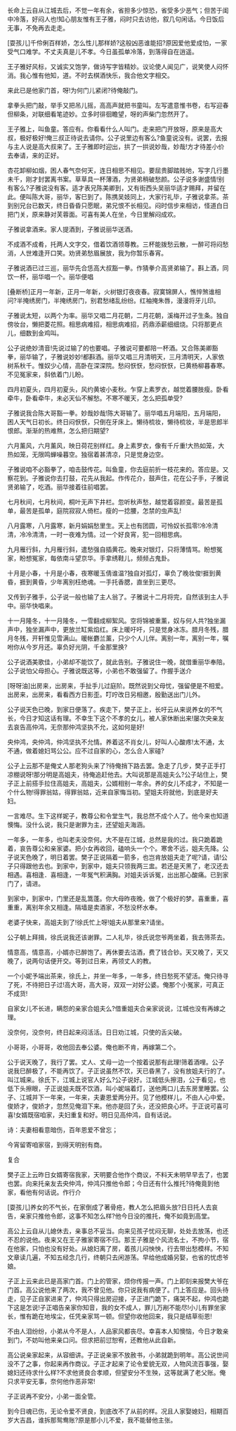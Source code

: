<!-- { "loadSidebar": true } -->
长命上云自从江城去后，不觉一年有余，省担多少惊恐，省受多少恶气；但苦于闺中冷落，好闷人也!知心朋友惟有王子雅，闷时只去访他，叙几句闲话。今日饭后无事，不免再去走走。

[耍孩儿]千伶俐百样娇，怎么性儿那样娇?这般凶恶谁能招?原因爱他爱成怕，一家受气口难学。不丈夫真是儿不孝。今日虽孤单冷落，到落得自在逍遥。

王子雅好风标，又诚实又饱学，做诗写字皆精妙。议论使人闻见广，说笑使人闷怀消。我心惟有他知，道。不时去棋酒快乐，我合他文字相交。

来此已是他家门首，呀!为何门儿紧闭?待俺敲门。

拿拳头把门敲，举手又把吊儿摇，高高声就把书童叫。左写遣意惟书卷，右写迎春但柳条，对联细看笔迹妙。立多时徘徊瞻望，呀的声柴门忽然开了。

王子雅上，叫鱼童。答应有。你看看什么人叫门。走来把门开放呀，原来是高大叔，极好极好!俺三叔正待说去请你。公子说里边有客么?鱼童说没有。说罢，去报与主人说是高大叔来了。王子雅即时迎出，拱了一拱说妙哉，妙哉!方才待差小价去奉请，来的正好。

杏花卸柳如烟，困人春气奈何天，连日相思不相见。要屈贵脚踏贱地，写字几行墨未千，刚才封罢离书案。草草具一杯薄酒，为贤弟稍破愁颜。公子说多谢盛情!别有客么?子雅说没有客。适才表兄陈美卿到，又有街西头吴丽华适才赐拜，并留在此。便叫陈大哥，丽华，客巳到了。陈携吴妓同上，大家行礼毕，子雅说拿茶。茶到别兄台已数天，终日昏昏只愿眠，弟兄恨不长相见。闷时信步来相访，怪道白日把门关，原来静对芙蓉面。可喜有美人在坐，今日里解闷成欢。

子雅说拿酒来。家人提酒到，子雅说丽华送酒。

不成酒不成肴，托两人文字交，借着饮酒领尊教。三杯能拨愁云散，一醉可将闷愁消，人世难逢开口笑。劝贤弟愁眉展放，我为你暂乐春宵。

子雅说酒已过三巡，丽华先合恁高大叔豁一拳。作猜拳介高贤弟输了。斟上酒，同饮一杯，丽华唱一个。丽华便唱

[叠断桥]正月一年新，正月一年新，火树银灯夜夜春。寂寞锦屏人，憔悴煞谁相问?半掩绣房门，半掩绣房门，别君愁绪乱纷纷。红袖掩朱唇，漫漫将牙儿印。

子雅说太短，以两个为率。丽华又唱二月花朝，二月花朝，溪梅开过子生条。独自傍妆台，懒把菱花照。相思病难招，相思病难招，药鼎添薪细细烧。只将那更点儿，细数到金鸡叫。

公子说绝妙清音!先说过输了的也要唱。子雅说可要都陪一杯酒。又合陈美卿豁拳，丽华输了，子雅说妙妙!都斟酒。丽华又唱三月清明天，三月清明天，人家依树系秋千。惟奴少心情，高卧在深深院。愁闷恹恹，愁闷恹恹，已黄杨柳暮春寒。不见冤家来，斜依着门儿盼。

四月初夏头，四月初夏头，风约黄坡小麦秋。乍穿上素罗衣，越觉着腰肢瘦。卧看牵牛，卧看牵牛，未必天仙不解愁。不寒不暖天，怎么把孤单受?

子雅说我合陈大哥豁一拳。妙哉妙哉!陈大哥输了。丽华唱五月端阳，五月端阳，困人天气日初长。终日闷恹恹，只倒在牙床上。懒待梳妆，懒待梳妆，半是思郎半恨郎。渐渐的热难熬，怎么把归期望?

六月薰风，六月薰风，映日荷花别样红。身上素罗衣，像有千斤重!大热如笼，大热如笼，无限鸣蝉噪暮空。独宿着甚清凉，只是觉身边空。

子雅说咱不必豁拳了，咱击鼓传花。叫鱼童，你去庭前折一枝花来的。答应是。又察花到。子雅说你去打鼓，花先从我起。作传花介，鼓声住，花在公子手，子雅说贤弟输了，吃酒。丽华接着往前唱罢。

七月秋间，七月秋间，桐叶无声下井栏。忽听秋声愁，越觉着容颜变。最苦是孤单，最苦是孤单，庭院寂寂人倚栏。瘦的一捻腰，怎禁的虫声乱!

八月露寒，八月露寒，新月娟娟愁里生。天上也有团圆，可怜奴长孤零!冷冷清清，冷冷清清，一时一夜难为情。过一个好良宵，犯一回相思病。

九月雁行斜，九月雁行斜，遣愁强自插黄花。晚来对银灯，只将薄情骂。盼想冤家，盼想冤家，每依南斗望京华。手拿绣鞋儿，频频占鬼卦。

十月是小春，十月是小春，夜寒暖玉倩谁温?独自对孤灯，辜负了晚妆俊!捱到黄昏，捱到黄昏，少年离别枉绝魂。一手托香腮，直坐到三更尽。

又传到子雅手，公子说一般也输了主人翁了。子雅说十二月将完，自然该到主人手中。丽华快唱来。

十一月隆冬，十一月隆冬，一雪翻成柳絮风。空将锦被重薰，奴与何人共?独坐漏声中，独坐漏声中，更放兰缸紫焰红。床上暖吁吁，只是觉身冰冻。腊月冬残，腊月冬残，开轩惟见雪满山。暖帐麝兰薰，只少个人儿伴。离别一年，离别一年，嘱咐你从今岁月还。辜负好光阴，千金那里换?

公子说酒美歌佳，小弟却不能饮了，就此告别。子雅说住一晚，就借重丽华奉陪。公子说怕父母担心。子雅说既这等，小弟也不敢强留了。作握手送介

[呀呀油]出房来，出房来，手扯手儿过庭阶。既然说到父母忧，强留便是不相爱。出房来，出房来，看看西方日影歪。叮咛改日另相邀，殷勤送出门儿外。

公子说天色已晚，到家日便落了。疾走下，樊子正上，长吁云从来说养女的不气长，今日才知这话有理。不幸生下这个不孝的女儿，被人家休断出来!屡次央亲友去哀告高仲鸿，无奈那仲鸿坚执不允，这如何是好!

央仲鸿，央仲鸿，仲鸿坚执不允情。养着这不肖女儿，好叫人心酸疼!太不通，太不通，做着媳妇骂公公。应不过自家的心，怎么合人家碰?

公子上云那不是俺丈人那老狗头来了?待俺捎下路去罢。急走了几步，樊子正手打凉棚说呀!那分明是高姐夫，待俺追赶他去。大叫说那是高姐夫么?公子站住上，樊子正上前搭手拉住高姐夫，高姐夫，公婿相别一年余。养的女儿不成才，不知是一个什么物!得罪翁姑，得罪翁姑，近来自家悔当初。望姐夫将就他，到底是好夫妇。

一言难尽。生下这样妮子，教尊公和令堂生气，我总然不成个人了。他今来也知道懊悔。没什么说，我只是谢罪为主，还望姐夫海涵。

一年多，一年多，也叫老夫没奈何。大不是在江城，总然是我的过。我只跪着跪着，哀告尊公和亲家婆。把小女再收回，磕响头一个个。寒舍不远，姐夫先降。公子说天色晚了，明日着罢。樊子正说隔着一箭多，也岂肯放姐夫走了呢?请，请!公子只得跟他去也。到家中，到家中，姐夫只领我两三盅。若还是天黑了，老汉还去相遇。喜相逢．喜相逢，一年冤气积满胸。对姐夫诉诉冤，出出那心酸痛。已到家门了，请进。

到家中，到家中，门里还是乱篙蓬。你大母昨夜晚，做了个极好的梦。喜重重，喜重重，离别年余又相逢。隔墙是卖酒家，不愁没杯水奉。

老婆子快来，高姐夫到了!徐氏忙上呀!姐夫从那里来?请坐。

公子朝上拜揖，徐氏说我还该谢罪。二人礼毕，徐氏说您爷两坐着，我去筛茶去。

情意高，情意高，小婿亦已醉饱了。再休要去沽酒，费了钱合钞。天又晚了，天又晚了，说两句话便开交。等到过日来，再领丈人的教。

一个小妮予端出茶来，徐氏上，并坐一年多，一年多，终日愁死不望活。俺只待寻了死，不待把日子过!高大哥，高大哥，双双一对好公婆。俺那个小冤家，可真正不成货!

自家女儿不长进，瞒怨的亲家合姐夫么?借重姐夫合亲家说说，江城也没有再嫁之理。

没奈何，没奈何，终日起来闷活活。日日劝江城，只使的舌尖破。

小哥哥，小哥哥，收他回去奉公婆。俺也断不肯，再嫁第二个。

公于说天晚了，我行了罢。丈人、丈母一边一个按着说那有此理!筛着酒哩。公子说我巳醉极了，不能再饮了。子正说虽然不饮，天已昏黑了，没有放姐夫行的了。叫江城来。徐氏下，江城上说官人好么?公子说好。江城低头擦泪，公于看见，也低下头擦眼，子正说姐夫既不饮酒，叫小妮端着灯，送他两口儿去东房里睡罢。公子、江城并下一年来，一年来，夫妻恩爱两分开。见了他模样儿，不由人心中爱。俊娇才，俊娇才，忽然见俺泪下来。他亦是回了头，还没把良心坏。于正说可喜可喜!女婿既宿咱家，夫妇重复和好。明日见高仲鸿，自有话说。

诗：夫妻相看意暗伤，百年恩爱不曾忘；

今宵留寄咱家宿，到得天明别有商。

复合

樊子正上云昨日女婿寄宿我家，天明要合他作个商议，不料天未明早早去了，也罢也罢。向来托亲友去央仲鸿，仲鸿只推他令郎；今日还有什么推托?待俺竟到他家，看他有何话说。作行介

[耍孩儿]养女的不气长，在家倒成了著骨疮，教人怎么把眉头放?日日托人去哀告，亲家只推他令郎，这事不知怎么样?他今日没的推托，俺不如竟到高堂。

高公上云自从儿媳休去，亲事总不妥当。向来见孩子忧闷无聊，处处去放荡，也还不忍的说他。夜来又在王子雅家寄宿不归。那王子雅是个风流名士，不拘小节，宿在他家，只怕也没有好处。从媳妇离了房，着孩儿闷怏怏，行去带出愁模样。不知文章读几遍，不知五经念几行，终朝只去闲游荡。早给他成婚另娶，也省的忧虑爷娘。

子正上云来此已是高家门首。门上的管家，烦你传报一声。门上即刻来报樊大爷在门首。高公说他来了两次，我不曾见他。你只说我有病便了。门上答应是。回头待走，见子正自家进来了，仲鸿只得出房迎接，子正进门跪下，痛哭不起，仲鸿也跪下这是怎说!子正唱告亲家你知音，我的女不成人，罪儿万剐不能尽!小儿有罪坐家长，惟有跪在地埃尘，任凭亲家骂一顿。但望你收他回来，我只是结草衔恩!

不由人泪纷纷，小弟从今不是人，人品家风都丧尽。幸喜本人知懊恼，今日才敢亲到门，不妨叫他来亲口问。但求把前愆恕宥，还教他从此自新。

高公说亲家起来，从容细讲。子正说亲家不放赦书，小弟就跪到明年。高公说世间没不了之事，你起来再作商议。子正才起来了论令爱貌无双，人物风流百事强，娶媳妇还待求什么样?不求他贤良合孝顺，但望安分不生殃，这等就满了老父账。俺只求平安无事，奈何他作恶非常!

子正说再不安分，小弟一面全管。

到今日魂已伤，无论令爱不贤良，到底改不了从前的样。况且人家娶媳妇，相期百岁大吉昌，谁拆那鸳鸯账?原是那小儿不爱，我不能替他主张。

